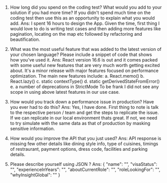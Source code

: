 1. How long did you spend on the coding test? What would you add to your solution if you had
more time? If you didn't spend much time on the coding test then use this as an opportunity to
explain what you would add.
Ans: I spent 16 hours to design the App. Given the time, first thing I would love to do is writing test cases and then adding more features like pagination, locating on the map etc followed by refactoring and beautification.

2. What was the most useful feature that was added to the latest version of your chosen language? Please include a snippet of code that shows how you've used it.
Ans: React version 16.6 is out and it comes packed with some useful new features that are very much worth getting excited about. It's a minor release with major features focused on performance optimization. The main new features include:
	a. React.memo()
	b. React.lazy()
	c. static contextType()
	d. static getDerivedStateFromError()
	e. a number of deprecations in StrictMode
To be frank I did not see any scope in using above latest features in our use case.

3. How would you track down a performance issue in production? Have you ever had to do this?
Ans: Yes, I have done. First thing to note is talk to the respective person / team and get the steps to replicate the issue. If we can replicate in our local environment thats great. If not, we need to try simulate with the same data as that of production by masking sensitive information.

4. How would you improve the API that you just used?
Ans: API response is missing few other details like dining style info, type of cuisines, timings of restraurant, payment options, dress code, facilities and parking details.

5. Please describe yourself using JSON ?
Ans:
{
	"name": "",
	"visaStatus": "",
	"experienceInYears": "",
	"aboutCurrentRole": "",
	"roleLookingFor": "",
	"whyInsightGlobal": ""
}
 